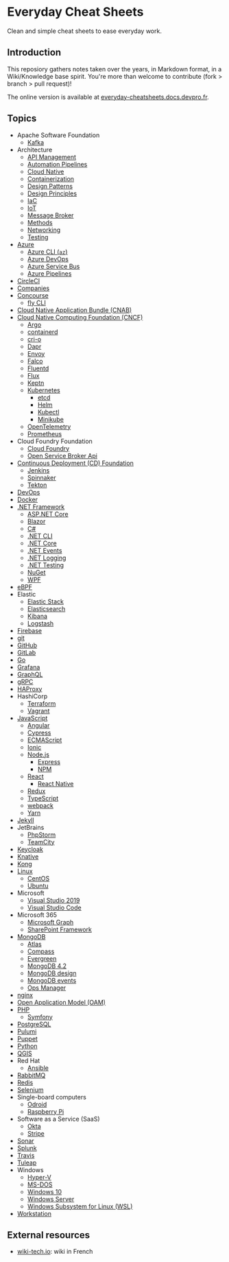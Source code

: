 # Everyday Cheat Sheets

Clean and simple cheat sheets to ease everyday work.

## Introduction

This reposiory gathers notes taken over the years, in Markdown format, in a Wiki/Knowledge base spirit. You're more than welcome to contribute (fork > branch > pull request)!

The online version is available at [everyday-cheatsheets.docs.devpro.fr](https://everyday-cheatsheets.docs.devpro.fr/).

## Topics

* Apache Software Foundation
  * [Kafka](./docs/apache/kafka.md)
* Architecture
  * [API Management](./docs/architecture/api-management.md)
  * [Automation Pipelines](./docs/automation-pipelines.md)
  * [Cloud Native](./docs/architecture/cloud-native.md)
  * [Containerization](./docs/architecture/containerization.md)
  * [Design Patterns](./docs/architecture/design-patterns.md)
  * [Design Principles](./docs/architecture/design-principles.md)
  * [IaC](./docs/architecture/iac.md)
  * [IoT](./docs/architecture/iot.md)
  * [Message Broker](./docs/architecture/message-broker.md)
  * [Methods](./docs/architecture/methods.md)
  * [Networking](./docs/architecture/networking.md)
  * [Testing](./docs/architecture/testing.md)
* [Azure](./docs/azure/azure.md)
  * [Azure CLI (`az`)](./docs/azure/azure-cli.md)
  * [Azure DevOps](./docs/azure/azure-devops.md)
  * [Azure Service Bus](./docs/azure/azureservicebus.md)
  * [Azure Pipelines](./docs/azure/azure-pipelines.md)
* [CircleCI](./docs/circleci.md)
* [Companies](./docs/companies.md)
* [Concourse](./docs/concourse.md)
  * [fly CLI](./docs/fly-cli.md)
* [Cloud Native Application Bundle (CNAB)](./docs/cnab.md)
* [Cloud Native Computing Foundation (CNCF)](./docs/cncf/cncf.md)
  * [Argo](./docs/cncf/argo.md)
  * [containerd](./docs/cncf/containerd.md)
  * [cri-o](./docs/cncf/cri-o.md)
  * [Dapr](./docs/cncf/dapr.md)
  * [Envoy](./docs/cncf/envoy.md)
  * [Falco](./docs/cncf/falco.md)
  * [Fluentd](./docs/cncf/fluentd.md)
  * [Flux](./docs/cncf/flux.md)
  * [Keptn](./docs/cncf/keptn.md)
  * [Kubernetes](./docs/cncf/kubernetes.md)
    * [etcd](./docs/cncf/etcd.md)
    * [Helm](./docs/cncf/helm.md)
    * [Kubectl](./docs/cncf/kubectl.md)
    * [Minikube](./docs/cncf/minikube.md)
  * [OpenTelemetry](./docs/cncf/opentelemetry.md)
  * [Prometheus](./docs/cncf/prometheus.md)
* Cloud Foundry Foundation
  * [Cloud Foundry](./docs/cf-foundation/cloudfoundry.md)
  * [Open Service Broker Api](./docs/cf-foundation/openservicebrokerapi.md)
* [Continuous Deployment (CD) Foundation](./docs/cd-foundation/cd-foundation.md)
  * [Jenkins](./docs/cd-foundation/jenkins.md)
  * [Spinnaker](./docs/cd-foundation/spinnaker.md)
  * [Tekton](./docs/cd-foundation/cd-foundation/tekton.md)
* [DevOps](./docs/devops.md)
* [Docker](./docs/docker/docker.md)
* [.NET Framework](./docs/dotnet/dotnet.md)
  * [ASP.NET Core](./docs/dotnet/aspnetcore.md)
  * [Blazor](./docs/dotnet/blazor.md)
  * [C#](./docs/dotnet/csharp.md)
  * [.NET CLI](./docs/dotnet/dotnet-cli.md)
  * [.NET Core](./docs/dotnet/dotnetcore.md)
  * [.NET Events](./docs/dotnet/dotnetevents.md)
  * [.NET Logging](./docs/dotnet/dotnet-logging.md)
  * [.NET Testing](./docs/dotnet/dotnet-testing.md)
  * [NuGet](./docs/dotnet/nuget.md)
  * [WPF](./docs/dotnet/wpf.md)
* [eBPF](./docs/ebpf.md)
* Elastic
  * [Elastic Stack](./docs/elastic/elastic-stack.md)
  * [Elasticsearch](./docs/elastic/elasticsearch.md)
  * [Kibana](./docs/elastic/kibana)
  * [Logstash](./docs/elastic/logstash.md)
* [Firebase](./docs/firebase.md)
* [git](./docs/git.md)
* [GitHub](./docs/github.md)
* [GitLab](./docs/gitlab.md)
* [Go](./docs/go.md)
* [Grafana](./docs/grafana.md)
* [GraphQL](./docs/graphql.md)
* [gRPC](./docs/grpc.md)
* [HAProxy](./docs/haproxy.md)
* HashiCorp
  * [Terraform](./docs/hashicorp/terraform.md)
  * [Vagrant](./docs/hashicorp/vagrant.md)
* [JavaScript](./docs/javascript/javascript.md)
  * [Angular](./docs/javascript/angular.md)
  * [Cypress](./docs/javascript/cypress.md)
  * [ECMAScript](./docs/javascript/ecmascript.md)
  * [Ionic](./docs/javascript/ionic.md)
  * [Node.js](./docs/javascript/nodejs.md)
    * [Express](./docs/javascript/express.md)
    * [NPM](./docs/javascript/npm.md)
  * [React](./docs/javascript/reactjs.md)
    * [React Native](./docs/javascript/react-native.md)
  * [Redux](./docs/javascript/redux.md)
  * [TypeScript](./docs/javascript/typescript.md)
  * [webpack](./docs/javascript/webpack.md)
  * [Yarn](./docs/javascript/yarn.md)
* [Jekyll](./docs/jekyll.md)
* JetBrains
  * [PhpStorm](./docs/jetbrains/phpstorm.md)
  * [TeamCity](./docs/jetbrains/teamcity.md)
* [Keycloak](./docs/keycloak.md)
* [Knative](./docs/knative.md)
* [Kong](./docs/kong.md)
* [Linux](./docs/linux/linux.md)
  * [CentOS](./docs/linux/centos.md)
  * [Ubuntu](./docs/linux/ubuntu.md)
* Microsoft
  * [Visual Studio 2019](./docs/microsoft/vs2019.md)
  * [Visual Studio Code](./docs/microsoft/vscode.md)
* Microsoft 365
  * [Microsoft Graph](./docs/microsoft365/microsoft-graph.md)
  * [SharePoint Framework](./docs/microsoft365/spfx.md)
* [MongoDB](./docs/mongodb/mongodb.md)
  * [Atlas](./docs/mongodb/atlas.md)
  * [Compass](./docs/mongodb/compass.md)
  * [Evergreen](./docs/mongodb/evergreen.md)
  * [MongoDB 4.2](./docs/mongodb/mongodb-42.md)
  * [MongoDB design](./docs/mongodb/mongodb-design.md)
  * [MongoDB events](./docs/mongodb/mongodb-events.md)
  * [Ops Manager](./docs/mongodb/mongodb-opsmanager.md)
* [nginx](./docs/nginx.md)
* [Open Application Model (OAM)](./docs/oam.md)
* [PHP](./docs/php/php.md)
  * [Symfony](./docs/php/symfony.md)
* [PostgreSQL](./docs/postgresql.md)
* [Pulumi](./docs/pulumi.md)
* [Puppet](./docs/puppet.md)
* [Python](./docs/python.md)
* [QGIS](./docs/qgis.md)
* Red Hat
  * [Ansible](./docs/redhat/ansible.md)
* [RabbitMQ](./docs/rabbitmq.md)
* [Redis](./docs/redis.md)
* [Selenium](./docs/selenium.md)
* Single-board computers
  * [Odroid](./docs/odroid.md)
  * [Raspberry Pi](./docs/raspberrypi.md)
* Software as a Service (SaaS)
  * [Okta](./docs/okta.md)
  * [Stripe](./docs/stripe.md)
* [Sonar](./docs/sonar.md)
* [Splunk](./docs/splunk.md)
* [Travis](./docs/travis.md)
* [Tuleap](./docs/tuleap.md)
* Windows
  * [Hyper-V](./docs/windows/hyper-v.md)
  * [MS-DOS](./docs/windows/ms-dos.md)
  * [Windows 10](./docs/windows/windows10.md)
  * [Windows Server](./docs/windows/windows-server.md)
  * [Windows Subsystem for Linux (WSL)](./docs/windows/wsl.md)
* [Workstation](./docs/workstation.md)

## External resources

* [wiki-tech.io](https://wiki-tech.io/): wiki in French
